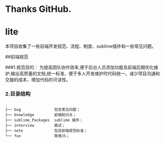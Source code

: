 # Thanks GitHub.

lite
====

本项目收集了一些前端开发规范、流程、制度、sublime插件和一些常见问题。

##前端规范


###1.规范目的：
为提高团队协作效率,便于后台人员添加功能及前端后期优化维护,输出高质量的文档,统一标准，便于多人开发维护时代码统一，减少项目沟通和交接的成本，增加代码的可读性。

 
### 2.目录结构    
    .
    ├── bug               包含常见问题；
	├── knowledge         前端知识点；
    ├── sublime_Packages  sublime 插件；
    ├── interview         面试；
    ├── note              包含前端规范标准；
    └── fun               常用JS；
